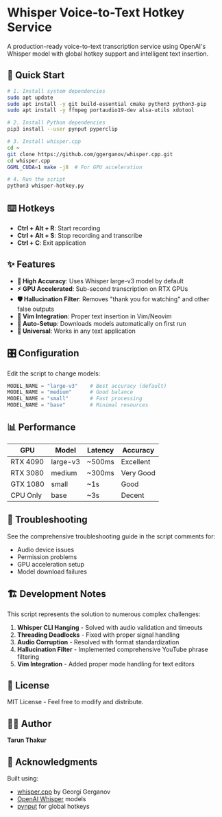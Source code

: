 # Whisper Voice-to-Text Hotkey Service

A production-ready voice-to-text transcription service using OpenAI's Whisper model with global hotkey support and intelligent text insertion.

## 🚀 Quick Start

```bash
# 1. Install system dependencies
sudo apt update
sudo apt install -y git build-essential cmake python3 python3-pip
sudo apt install -y ffmpeg portaudio19-dev alsa-utils xdotool

# 2. Install Python dependencies
pip3 install --user pynput pyperclip

# 3. Install whisper.cpp
cd ~
git clone https://github.com/ggerganov/whisper.cpp.git
cd whisper.cpp
GGML_CUDA=1 make -j8  # For GPU acceleration

# 4. Run the script
python3 whisper-hotkey.py
```

## ⌨️ Hotkeys

- **Ctrl + Alt + R**: Start recording
- **Ctrl + Alt + S**: Stop recording and transcribe
- **Ctrl + C**: Exit application

## ✨ Features

- **🎯 High Accuracy**: Uses Whisper large-v3 model by default
- **⚡ GPU Accelerated**: Sub-second transcription on RTX GPUs
- **🛡️ Hallucination Filter**: Removes "thank you for watching" and other false outputs
- **📝 Vim Integration**: Proper text insertion in Vim/Neovim
- **🔧 Auto-Setup**: Downloads models automatically on first run
- **🎪 Universal**: Works in any text application

## 🎛️ Configuration

Edit the script to change models:

```python
MODEL_NAME = "large-v3"    # Best accuracy (default)
MODEL_NAME = "medium"      # Good balance
MODEL_NAME = "small"       # Fast processing
MODEL_NAME = "base"        # Minimal resources
```

## 📊 Performance

| GPU | Model | Latency | Accuracy |
|-----|-------|---------|----------|
| RTX 4090 | large-v3 | ~500ms | Excellent |
| RTX 3080 | medium | ~300ms | Very Good |
| GTX 1080 | small | ~1s | Good |
| CPU Only | base | ~3s | Decent |

## 🔧 Troubleshooting

See the comprehensive troubleshooting guide in the script comments for:
- Audio device issues
- Permission problems
- GPU acceleration setup
- Model download failures

## 🏗️ Development Notes

This script represents the solution to numerous complex challenges:

1. **Whisper CLI Hanging** - Solved with audio validation and timeouts
2. **Threading Deadlocks** - Fixed with proper signal handling
3. **Audio Corruption** - Resolved with format standardization
4. **Hallucination Filter** - Implemented comprehensive YouTube phrase filtering
5. **Vim Integration** - Added proper mode handling for text editors

## 📄 License

MIT License - Feel free to modify and distribute.

## 👨‍💻 Author

**Tarun Thakur**

## 🙏 Acknowledgments

Built using:
- [whisper.cpp](https://github.com/ggerganov/whisper.cpp) by Georgi Gerganov
- [OpenAI Whisper](https://github.com/openai/whisper) models
- [pynput](https://github.com/moses-palmer/pynput) for global hotkeys